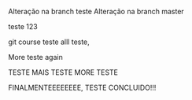 Alteração na branch teste
Alteração na branch master

teste 123

git course teste alll teste,

More teste again



TESTE MAIS TESTE MORE TESTE

FINALMENTEEEEEEEE, TESTE CONCLUIDO!!!
